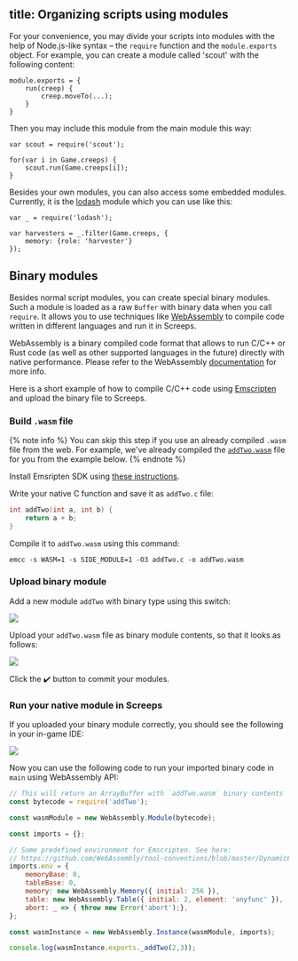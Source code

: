 title: Organizing scripts using modules
---

For your convenience, you may divide your scripts into modules with the help of Node.js-like syntax – the `require` function and the `module.exports` object. For example, you can create a module called 'scout' with the following content:

    module.exports = {
        run(creep) {
            creep.moveTo(...);
        }
    }

Then you may include this module from the main module this way:

    var scout = require('scout');

    for(var i in Game.creeps) {
        scout.run(Game.creeps[i]);
    }

Besides your own modules, you can also access some embedded modules. Currently, it is the [lodash](http://lodash.com) module which you can use like this:

    var _ = require('lodash');

    var harvesters = _.filter(Game.creeps, {
        memory: {role: 'harvester'}
    });

## Binary modules

Besides normal script modules, you can create special binary modules. Such a module is loaded
as a raw `Buffer` with binary data when you call `require`. It allows you to use 
techniques like [WebAssembly](http://webassembly.org/) to compile code written in different languages 
and run it in Screeps. 

WebAssembly is a binary compiled code format that allows to run C/C++ or Rust code (as well as other supported languages in the future) directly with native performance. Please refer to the WebAssembly [documentation](https://developer.mozilla.org/en-US/docs/WebAssembly) for more info.

Here is a short example of how to compile C/C++ code using [Emscripten](https://kripken.github.io/emscripten-site/index.html) and upload the binary file to Screeps.

### Build `.wasm` file

{% note info %}
You can skip this step if you use an already compiled `.wasm` file from the web. For example, 
we've already compiled the [`addTwo.wasm`](img/addTwo.wasm) file for you from the example below.
{% endnote %}

Install Emsripten SDK using [these instructions](https://kripken.github.io/emscripten-site/docs/getting_started/downloads.html#sdk-installation-instructions).

Write your native C function and save it as `addTwo.c` file:

```c++
int addTwo(int a, int b) {
    return a + b;
}
```

Compile it to `addTwo.wasm` using this command:
```
emcc -s WASM=1 -s SIDE_MODULE=1 -O3 addTwo.c -o addTwo.wasm
```

### Upload binary module

Add a new module `addTwo` with binary type using this switch:

![](img/binary1.png) 

Upload your `addTwo.wasm` file as binary module contents, so that it looks as follows:

![](img/binary2.png) 

Click the ✔️ button to commit your modules.

### Run your native module in Screeps

If you uploaded your binary module correctly, you should see the following in your in-game IDE:

![](img/binary3.png) 

Now you can use the following code to run your imported binary code in `main` using WebAssembly API:

```javascript
// This will return an ArrayBuffer with `addTwo.wasm` binary contents
const bytecode = require('addTwo');

const wasmModule = new WebAssembly.Module(bytecode);

const imports = {};

// Some predefined environment for Emscripten. See here:
// https://github.com/WebAssembly/tool-conventions/blob/master/DynamicLinking.md
imports.env = {
    memoryBase: 0,
    tableBase: 0,
    memory: new WebAssembly.Memory({ initial: 256 }),
    table: new WebAssembly.Table({ initial: 2, element: 'anyfunc' }),
    abort: _ => { throw new Error('abort');},
};

const wasmInstance = new WebAssembly.Instance(wasmModule, imports);

console.log(wasmInstance.exports._addTwo(2,3));
```
